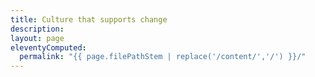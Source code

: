 ```yaml
---
title: Culture that supports change
description:
layout: page
eleventyComputed:
  permalink: "{{ page.filePathStem | replace('/content/','/') }}/"
---
```

